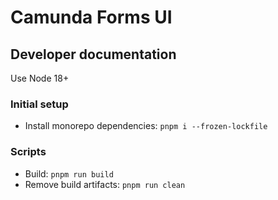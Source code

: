 # Camunda Forms UI

## Developer documentation

Use Node 18+

### Initial setup

- Install monorepo dependencies: `pnpm i --frozen-lockfile`

### Scripts

- Build: `pnpm run build`
- Remove build artifacts: `pnpm run clean`
